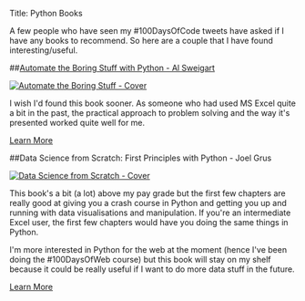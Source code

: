 Title: Python Books

A few people who have seen my \#100DaysOfCode tweets have asked if I have any books to recommend. So here are a couple that I have found interesting/useful.

##[Automate the Boring Stuff with Python - Al Sweigart](https://amzn.to/3f7bfm1)

[![Automate the Boring Stuff - Cover](https://images-na.ssl-images-amazon.com/images/I/51SYS7OOBkL._SX376_BO1,204,203,200_.jpg)](https://amzn.to/3f7bfm1)

I wish I'd found this book sooner. As someone who had used MS Excel quite a bit in the past, the practical approach to problem solving and the way it's presented worked quite well for me.

<a class="link-button" href="https://amzn.to/3f7bfm1">Learn More</a>

##Data Science from Scratch: First Principles with Python - Joel Grus

[![Data Science from Scratch - Cover](https://images-na.ssl-images-amazon.com/images/I/51XwoyG7MrL._SX379_BO1,204,203,200_.jpg)](https://amzn.to/2KSl5KJ)

This book's a bit (a lot) above my pay grade but the first few chapters are really good at giving you a crash course in Python and getting you up and running with data visualisations and manipulation. If you're an intermediate Excel user, the first few chapters would have you doing the same things in Python.

I'm more interested in Python for the web at the moment (hence I've been doing the \#100DaysOfWeb course) but this book will stay on my shelf because it could be really useful if I want to do more data stuff in the future.

<a class="link-button" href="https://amzn.to/2KSl5KJ">Learn More</a>



